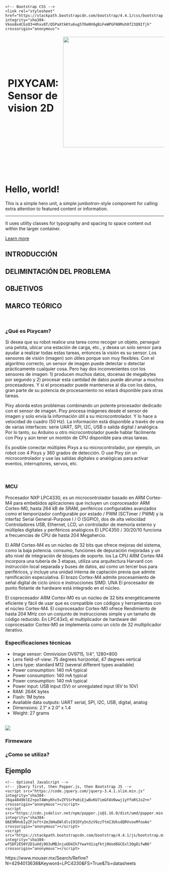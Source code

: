 <!doctype html>
<html lang="en">
  <head>
    <!-- Required meta tags -->
    <meta charset="utf-8">
    <meta name="viewport" content="width=device-width, initial-scale=1, shrink-to-fit=no">

    <!-- Bootstrap CSS -->
    <link rel="stylesheet" href="https://stackpath.bootstrapcdn.com/bootstrap/4.4.1/css/bootstrap.min.css" integrity="sha384-Vkoo8x4CGsO3+Hhxv8T/Q5PaXtkKtu6ug5TOeNV6gBiFeWPGFN9MuhOf23Q9Ifjh" crossorigin="anonymous">
  </head>
  <header>
 <table border="0">
  <tr>
    <td style="border: hidden"><h1>PIXYCAM: Sensor de vision 2D</h1></td>
   <td style="border: hidden"><img src="https://cdn-tienda.bricogeek.com/4345-thickbox_default/camara-pixy-cmucam5.jpg" width="400" height="350"></td>
  </tr>  
 </table>
</header>
<body>
 <br>
  <div class="jumbotron">
  <h1 class="display-4">Hello, world!</h1>
  <p class="lead">This is a simple hero unit, a simple jumbotron-style component for calling extra attention to featured content or information.</p>
  <hr class="my-4">
  <p>It uses utility classes for typography and spacing to space content out within the larger container.</p>
  <a class="btn btn-primary btn-lg" href="#" role="button">Learn more</a>
</div>
 
 <h2>INTRODUCCIÓN</h2>
 <h2>DELIMINTACIÓN DEL PROBLEMA</h2>
 <h2>OBJETIVOS</h2>
 <h2>MARCO TEÓRICO</h2>
 <br>
  <h3>¿Qué es Pixycam?</h3>
  <p>Si desea que su robot realice una tarea como recoger un objeto, perseguir una pelota, ubicar una estación de carga, etc., y desea un solo sensor para ayudar a realizar todas estas tareas, entonces la visión es su sensor. Los sensores de visión (imagen) son útiles porque son muy flexibles. Con el algoritmo correcto, un sensor de imagen puede detectar o detectar prácticamente cualquier cosa. Pero hay dos inconvenientes con los sensores de imagen: 1) producen muchos datos, docenas de megabytes por segundo y 2) procesar esta cantidad de datos puede abrumar a muchos procesadores. Y si el procesador puede mantenerse al día con los datos, gran parte de su potencia de procesamiento no estará disponible para otras tareas.

Pixy aborda estos problemas combinando un potente procesador dedicado con el sensor de imagen. Pixy procesa imágenes desde el sensor de imagen y solo envía la información útil a su microcontrolador. Y lo hace a velocidad de cuadro (50 Hz). La información está disponible a través de una de varias interfaces: serie UART, SPI, I2C, USB o salida digital / analógica. Por lo tanto, su Arduino u otro microcontrolador puede hablar fácilmente con Pixy y aún tener un montón de CPU disponible para otras tareas.

Es posible conectar múltiples Pixys a su microcontrolador, por ejemplo, un robot con 4 Pixys y 360 grados de detección. O use Pixy sin un microcontrolador y use las salidas digitales o analógicas para activar eventos, interruptores, servos, etc.</p>
<br>
<h3>MCU</h3>
<p>
Procesador NXP LPC4330, es un microcontrolador basado en ARM Cortex-M4 para embebidos
aplicaciones que incluyen un coprocesador ARM Cortex-M0, hasta 264 kB de SRAM,
periféricos configurables avanzados como el temporizador configurable por estado / PWM
(SCTimer / PWM) y la interfaz Serial General-Purpose I / O (SGPIO), dos de alta velocidad
Controladores USB, Ethernet, LCD, un controlador de memoria externo y múltiples digitales y
periféricos analógicos El LPC4350 / 30/20/10 funciona a frecuencias de CPU de hasta 204
Megahercio.
 
El ARM Cortex-M4 es un núcleo de 32 bits que ofrece mejoras del sistema, como la baja potencia.
consumo, funciones de depuración mejoradas y un alto nivel de integración de bloques de soporte. los
La CPU ARM Cortex-M4 incorpora una tubería de 3 etapas, utiliza una arquitectura Harvard con
instrucción local separada y buses de datos, así como un tercer bus para periféricos, y
incluye una unidad interna de captación previa que admite ramificación especulativa. El brazo
Cortex-M4 admite procesamiento de señal digital de ciclo único e instrucciones SIMD. UNA
El procesador de punto flotante de hardware está integrado en el núcleo.

El coprocesador ARM Cortex-M0 es un núcleo de 32 bits energéticamente eficiente y fácil de usar que
es compatible con códigos y herramientas con el núcleo Cortex-M4. El coprocesador Cortex-M0 ofrece
Rendimiento de hasta 204 MHz con un conjunto de instrucciones simple y un tamaño de código reducido. En
LPC43x0, el multiplicador de hardware del coprocesador Cortex-M0 se implementa como un ciclo de 32
multiplicador iterativo.
</p>
<h3>Especificaciones técnicas</h3>
<ul>
 <li>Image sensor: Omnivision OV9715, 1/4“, 1280×800</li>
 <li>Lens field-of-view: 75 degrees horizontal, 47 degrees vertical</li>
 <li>Lens type: standard M12 (several different types available)</li>
 <li>Power consumption: 140 mA typical</li>
 <li>Power consumption: 140 mA typical</li>
 <li>Power consumption: 140 mA typical</li>
 <li>Power input: USB input (5V) or unregulated input (6V to 10V)</li>
 <li>RAM: 264K bytes</li>
 <li>Flash: 1M bytes</li>
 <li>Available data outputs: UART serial, SPI, I2C, USB, digital, analog</li>
 <li>Dimensions: 2.1” x 2.0“ x 1.4</li>
 <li>Weight: 27 grams</li>
</ul>
<br>
<img src="https://github.com/GiezyMartinez/Proyecto-Final-PixyCam/blob/master/imagenes/especificaciones.jpg">
<br>
<h3>Firmeware</h3>
<h3>¿Como se utiliza?</h3>
<h2>Ejemplo</h2>

    <!-- Optional JavaScript -->
    <!-- jQuery first, then Popper.js, then Bootstrap JS -->
    <script src="https://code.jquery.com/jquery-3.4.1.slim.min.js" integrity="sha384-J6qa4849blE2+poT4WnyKhv5vZF5SrPo0iEjwBvKU7imGFAV0wwj1yYfoRSJoZ+n" crossorigin="anonymous"></script>
    <script src="https://cdn.jsdelivr.net/npm/popper.js@1.16.0/dist/umd/popper.min.js" integrity="sha384-Q6E9RHvbIyZFJoft+2mJbHaEWldlvI9IOYy5n3zV9zzTtmI3UksdQRVvoxMfooAo" crossorigin="anonymous"></script>
    <script src="https://stackpath.bootstrapcdn.com/bootstrap/4.4.1/js/bootstrap.min.js" integrity="sha384-wfSDF2E50Y2D1uUdj0O3uMBJnjuUD4Ih7YwaYd1iqfktj0Uod8GCExl3Og8ifwB6" crossorigin="anonymous"></script>
  </body>
<footer>https://www.mouser.mx/Search/Refine?N=4294013638&Keyword=LPC4330&FS=True&Tb=datasheets</footer>
</html>

